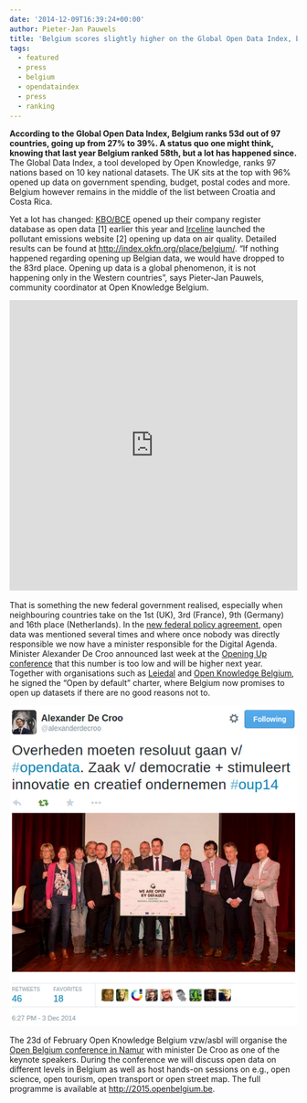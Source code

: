 ```yaml
---
date: '2014-12-09T16:39:24+00:00'
author: Pieter-Jan Pauwels
title: 'Belgium scores slightly higher on the Global Open Data Index, big expectations for 2015'
tags:
  - featured
  - press
  - belgium
  - opendataindex
  - press
  - ranking
---
```


**According to the Global Open Data Index, Belgium ranks 53d out of 97 countries, going up from 27% to 39%. A status quo one might think, knowing that last year Belgium ranked 58th, but a lot has happened since.**  
The Global Data Index, a tool developed by Open Knowledge, ranks 97 nations based on 10 key national datasets. The UK sits at the top with 96% opened up data on government spending, budget, postal codes and more. Belgium however remains in the middle of the list between Croatia and Costa Rica.

Yet a lot has changed: [KBO/BCE](http://datanews.knack.be/ict/nieuws/kbo-wordt-open-data-op-9-mei/article-normal-295713.html) opened up their company register database as open data \[1\] earlier this year and [Irceline](http://www.irceline.be/) launched the pollutant emissions website \[2\] opening up data on air quality. Detailed results can be found at <http://index.okfn.org/place/belgium/>. “If nothing happened regarding opening up Belgian data, we would have dropped to the 83rd place. Opening up data is a global phenomenon, it is not happening only in the Western countries”, says Pieter-Jan Pauwels, community coordinator at Open Knowledge Belgium.

<iframe frameborder="0" height="508px" src="http://index.okfn.org/vis/map/embed?embed_height=508px&embed_title=All%2520datasets%2520%3B%25202014&panel_tools=false&map_place=" width="100%"></iframe>

That is something the new federal government realised, especially when neighbouring countries take on the 1st (UK), 3rd (France), 9th (Germany) and 16th place (Netherlands). In the [new federal policy agreement](http://www.premier.be/sites/default/files/articles/Accord_de_Gouvernement_-_Regeerakkoord.pdf), open data was mentioned several times and where once nobody was directly responsible we now have a minister responsible for the Digital Agenda. Minister Alexander De Croo announced last week at the [Opening Up conference](http://www.opening-up.eu) that this number is too low and will be higher next year. Together with organisations such as [Leiedal](http://leiedal.be) and [Open Knowledge Belgium](https://openknowledge.be/), he signed the “Open by default” charter, where Belgium now promises to open up datasets if there are no good reasons not to.

[![Screen Shot 2014-12-09 at 15.36.26](Screen-Shot-2014-12-09-at-15.36.26.png)](https://twitter.com/alexanderdecroo/status/540195548805230592)

The 23d of February Open Knowledge Belgium vzw/asbl will organise the [Open Belgium conference in Namur](http://2015.openbelgium.be/) with minister De Croo as one of the keynote speakers. During the conference we will discuss open data on different levels in Belgium as well as host hands-on sessions on e.g., open science, open tourism, open transport or open street map. The full programme is available at <http://2015.openbelgium.be>.
